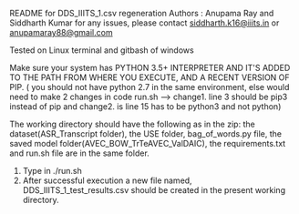 README for DDS_IIITS_1.csv regeneration 
Authors : Anupama Ray and Siddharth Kumar
for any issues, please contact siddharth.k16@iiits.in or anupamaray88@gmail.com

Tested on Linux terminal and gitbash of windows

Make sure your system has PYTHON 3.5+ INTERPRETER AND IT'S ADDED TO THE PATH FROM WHERE YOU EXECUTE, AND A RECENT VERSION OF PIP. ( you should not have python 2.7 in the same environment, else would need to make 2 changes in code run.sh --> change1. line 3 should be pip3 instead of pip and change2. is line 15 has to be python3 and not python)

The working directory should have the following as in the zip: the dataset(ASR_Transcript folder), the USE folder, bag_of_words.py file, the saved model folder(AVEC_BOW_TrTeAVEC_ValDAIC), the requirements.txt and run.sh file are in the same folder.
1. Type in ./run.sh
2. After successful execution a new file named, DDS_IIITS_1_test_results.csv should be created in the present working directory. 
